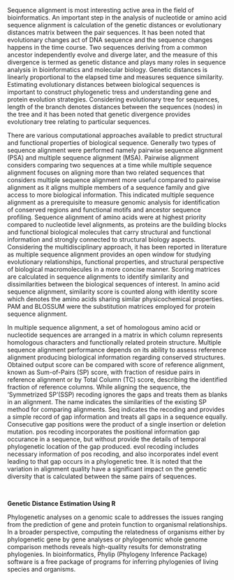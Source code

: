 Sequence alignment is most interesting active area in the field of bioinformatics. An important step in the analysis of nucleotide or amino acid sequence alignment is calculation of the genetic distances or evolutionary distances matrix between the pair sequences. It has been noted that evolutionary changes act of DNA sequence and the sequence changes happens in the time course. Two sequences deriving from a common ancestor independently evolve and diverge later, and the measure of this divergence is termed as genetic distance and plays many roles in sequence analysis in bioinformatics and molecular biology. Genetic distances is linearly proportional to the elapsed time and measures sequence similarity. Estimating evolutionary distances between biological sequences is important to construct phylogenetic tress and understanding gene and protein evolution strategies. Considering evolutionary tree for sequences, length of the branch denotes distances between the sequences (nodes) in the tree and it has been noted that genetic divergence provides evolutionary tree relating to particular sequences. 
&nbsp;

There are various computational approaches available to predict structural and functional properties of biological sequence. Generally two types of sequence alignment were performed namely pairwise sequence alignment (PSA) and multiple sequence alignment (MSA). Pairwise alignment considers comparing two sequences at a time while multiple sequence alignment focuses on aligning more than two related sequences that considers multiple sequence alignment more useful compared to pairwise alignment as it aligns multiple members of a sequence family and give access to more biological information. This indicated multiple sequence alignment as a prerequisite to measure genomic analysis for identification of conserved regions and functional motifs and ancestor sequence profiling. Sequence alignment of amino acids were at highest priority compared to nucleotide level alignments, as proteins are the building blocks and functional biological molecules that carry structural and functional information and strongly connected to structural biology aspects. Considering the multidisciplinary approach, it has been reported in literature as multiple sequence alignment provides an open window for studying evolutionary relationships, functional properties, and structural perspective of biological macromolecules in a more concise manner.  Scoring matrices are calculated in sequence alignments to identify similarity and dissimilarities between the biological sequences of interest. In amino acid sequence alignment, similarity score is counted along with identity score which denotes the amino acids sharing similar physicochemical properties. PAM and BLOSSUM were the substitution matrices employed for protein sequence alignment. 
&nbsp;

In multiple sequence alignment, a set of homologous amino acid or nucleotide sequences are arranged in a matrix in which column represents homologous characters and functionally related protein structure. Multiple sequence alignment performance depends on its ability to assess reference alignment producing biological information regarding conserved structures. Obtained output score can be compared with score of reference alignment, known as Sum-of-Pairs (SP) score, with fraction of residue pairs in reference alignment or by Total Column (TC) score, describing the identified fraction of reference columns. While aligning the sequence, the ‘Symmetrized SP’(SSP) recoding ignores the gaps and treats them as blanks in an alignment. The name indicates the similarities of the existing SP method for comparing alignments. Seq indicates the recoding and provides a simple record of gap information and treats all gaps in a sequence equally. Consecutive gap positions were the product of a single insertion or deletion mutation. pos recoding incorporates the positional information gap occurance in a sequence, but without provide the details of  temporal phylogenetic location of the gap produced. evol recoding includes necessary information of pos recoding, and also incorporates indel event leading to that gap occurs in a phylogenetic tree. It is noted that the variation in alignment quality have a significant impact on the genetic diversity that is calculated between the same pairs of sequences.

&nbsp;

**Genetic Distance Estimation Using R**
&nbsp;


Phylogenetic analyses on a genomic scale to addresses the issues ranging from the prediction of gene and protein function to organismal relationships. In a broader perspective, computing the relatedness of organisms either by phylogenetic gene by gene analyses or phylogenomic whole genome comparison methods reveals high-quality results for demonstrating phylogenies. In bioinformatics, Phylip (Phylogeny Inference Package) software is a free package of programs for inferring phylogenies of living species and organisms. 
